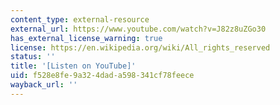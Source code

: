 ```yaml
---
content_type: external-resource
external_url: https://www.youtube.com/watch?v=J82z8uZGo30
has_external_license_warning: true
license: https://en.wikipedia.org/wiki/All_rights_reserved
status: ''
title: '[Listen on YouTube]'
uid: f528e8fe-9a32-4dad-a598-341cf78feece
wayback_url: ''
---
```

